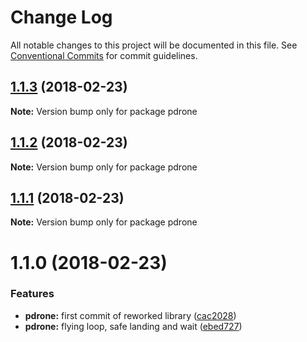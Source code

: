 # Change Log

All notable changes to this project will be documented in this file.
See [Conventional Commits](https://conventionalcommits.org) for commit guidelines.

<a name="1.1.3"></a>
## [1.1.3](https://github.com/vvo/pdrone-js-sdk/compare/pdrone@1.1.2...pdrone@1.1.3) (2018-02-23)




**Note:** Version bump only for package pdrone

<a name="1.1.2"></a>
## [1.1.2](https://github.com/vvo/pdrone-js-sdk/compare/pdrone@1.1.1...pdrone@1.1.2) (2018-02-23)




**Note:** Version bump only for package pdrone

<a name="1.1.1"></a>
## [1.1.1](https://github.com/vvo/pdrone-js-sdk/compare/pdrone@1.1.0...pdrone@1.1.1) (2018-02-23)




**Note:** Version bump only for package pdrone

<a name="1.1.0"></a>
# 1.1.0 (2018-02-23)


### Features

* **pdrone:** first commit of reworked library ([cac2028](https://github.com/vvo/pdrone-js-sdk/commit/cac2028))
* **pdrone:** flying loop, safe landing and wait ([ebed727](https://github.com/vvo/pdrone-js-sdk/commit/ebed727))
